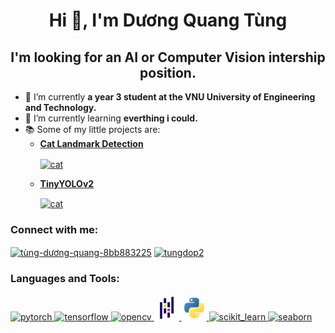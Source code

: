 <h1 align="center">Hi 👋, I'm Dương Quang Tùng</h1>
<h2 align="center"> I'm looking for an AI or Computer Vision intership position.</h2>

- 🔭 I’m currently **a year 3 student at the VNU University of Engineering and Technology.**
- 🌱 I’m currently learning **everthing i could.**
- 📚 Some of my little projects are:
  - **[Cat Landmark Detection](https://github.com/tungdop2/landmark_detection_cat_deco)**
    <p align="left">
    <a href="https://github.com/tungdop2/landmark_detection_cat_deco" target="blank"><img align="center" src="https://github.com/tungdop2/landmark_detection_cat_deco/raw/main/demo/output.gif" alt="cat" height="200" width="200" /></a>
    </p>
  - **[TinyYOLOv2](https://github.com/tungdop2/tinyYOLOv2_tft)**
    <p align="left">
    <a href="https://github.com/tungdop2/tinyYOLOv2_tft" target="blank"><img align="center" src="https://github.com/tungdop2/tinyYOLOv2_tft/raw/main/demo/1.jpg" alt="cat" height="300" width="400" /></a>
    </p>
<h3 align="left">Connect with me:</h3>
<p align="left">
<a href="https://linkedin.com/in/tùng-dương-quang-8bb883225" target="blank"><img align="center" src="https://raw.githubusercontent.com/rahuldkjain/github-profile-readme-generator/master/src/images/icons/Social/linked-in-alt.svg" alt="tùng-dương-quang-8bb883225" height="30" width="40" /></a>
<a href="https://fb.com/tungdop2" target="blank"><img align="center" src="https://raw.githubusercontent.com/rahuldkjain/github-profile-readme-generator/master/src/images/icons/Social/facebook.svg" alt="tungdop2" height="30" width="40" /></a>
</p>

<h3 align="left">Languages and Tools:</h3>
<p align="left"> <a href="https://pytorch.org/" target="_blank" rel="noreferrer"> <img src="https://www.vectorlogo.zone/logos/pytorch/pytorch-icon.svg" alt="pytorch" width="40" height="40"/> </a><a href="https://www.tensorflow.org" target="_blank" rel="noreferrer"> <img src="https://www.vectorlogo.zone/logos/tensorflow/tensorflow-icon.svg" alt="tensorflow" width="40" height="40"/> </a><a href="https://opencv.org/" target="_blank" rel="noreferrer"> <img src="https://www.vectorlogo.zone/logos/opencv/opencv-icon.svg" alt="opencv" width="40" height="40"/> </a> <a href="https://pandas.pydata.org/" target="_blank" rel="noreferrer"> <img src="https://raw.githubusercontent.com/devicons/devicon/2ae2a900d2f041da66e950e4d48052658d850630/icons/pandas/pandas-original.svg" alt="pandas" width="40" height="40"/> </a> <a href="https://www.python.org" target="_blank" rel="noreferrer"> <img src="https://raw.githubusercontent.com/devicons/devicon/master/icons/python/python-original.svg" alt="python" width="40" height="40"/> </a>  <a href="https://scikit-learn.org/" target="_blank" rel="noreferrer"> <img src="https://upload.wikimedia.org/wikipedia/commons/0/05/Scikit_learn_logo_small.svg" alt="scikit_learn" width="40" height="40"/> </a> <a href="https://seaborn.pydata.org/" target="_blank" rel="noreferrer"> <img src="https://seaborn.pydata.org/_images/logo-mark-lightbg.svg" alt="seaborn" width="40" height="40"/> </a>  </p>
